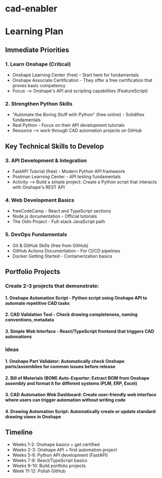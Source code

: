 # cad-enabler
# Learning Plan
## Immediate Priorities
### 1. Learn Onshape (Critical)
  - Onshape Learning Center (free) - Start here for fundamentals
  - Onshape Associate Certification - They offer a free certification that proves basic competency
  - Focus --> Onshape's API and scripting capabilities (FeatureScript)

### 2. Strengthen Python Skills
  - "Automate the Boring Stuff with Python" (free online) - Solidifies fundamentals
  - Real Python - Focus on their API development tutorials
  - Resource --> work through CAD automation projects on GitHub

## Key Technical Skills to Develop
### 3. API Development & Integration
  - FastAPI Tutorial (free) - Modern Python API framework
  - Postman Learning Center - API testing fundamentals
  - Activity --> Build a simple project: Create a Python script that interacts with Onshape's REST API

### 4. Web Development Basics
  - freeCodeCamp - React and TypeScript sections
  - Node.js documentation - Official tutorials
  - The Odin Project - Full-stack JavaScript path

### 5. DevOps Fundamentals
  - Git & GitHub Skills (free from GitHub)
  - GitHub Actions Documentation - For CI/CD pipelines
  - Docker Getting Started - Containerization basics


## Portfolio Projects
### Create 2-3 projects that demonstrate:
#### 1. Onshape Automation Script - Python script using Onshape API to automate repetitive CAD tasks
#### 2. CAD Validation Tool - Check drawing completeness, naming conventions, metadata
#### 3. Simple Web Interface - React/TypeScript frontend that triggers CAD automations
### Ideas
#### 1. Onshape Part Validator: Automatically check Onshape parts/assemblies for common issues before release
#### 2. Bill of Materials (BOM) Auto-Exporter: Extract BOM from Onshape assembly and format it for different systems (PLM, ERP, Excel)
#### 3. CAD Automation Web Dashboard: Create user-friendly web interface where users can trigger automation without writing code
#### 4. Drawing Automation Script: Automatically create or update standard drawing views in Onshape


## Timeline
- Weeks 1-2: Onshape basics + get certified
- Weeks 2-3: Onshape API + first automation project
- Weeks 5-6: Python API development (FastAPI)
- Weeks 7-8: React/TypeScript basics
- Weeks 9-10: Build portfolio projects
- Week 11-12: Polish GitHub
